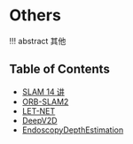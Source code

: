 # Others

!!! abstract
    其他

## Table of Contents

- [SLAM 14 讲](vslam14/)
- [ORB-SLAM2](orbslam2/)
- [LET-NET](let-net/)
- [DeepV2D](deepv2d/)
- [EndoscopyDepthEstimation](endoscopy-depth-estimation/)